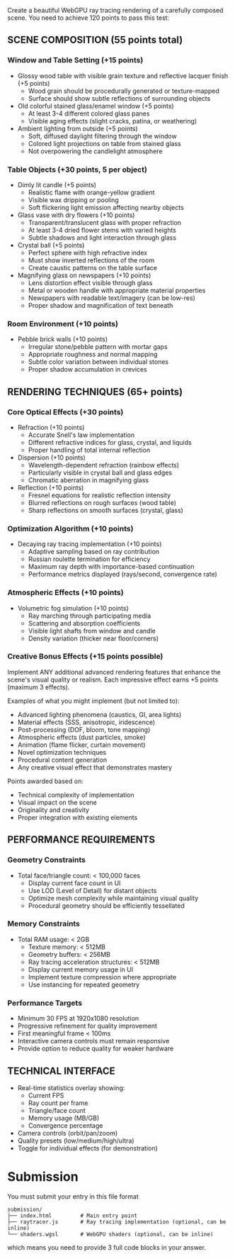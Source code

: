 Create a beautiful WebGPU ray tracing rendering of a carefully composed scene. You need to achieve 120 points to pass this test:

## SCENE COMPOSITION (55 points total)

### Window and Table Setting (+15 points)
- Glossy wood table with visible grain texture and reflective lacquer finish (+5 points)
  - Wood grain should be procedurally generated or texture-mapped
  - Surface should show subtle reflections of surrounding objects
- Old colorful stained glass/enamel window (+5 points)
  - At least 3-4 different colored glass panes
  - Visible aging effects (slight cracks, patina, or weathering)
- Ambient lighting from outside (+5 points)
  - Soft, diffused daylight filtering through the window
  - Colored light projections on table from stained glass
  - Not overpowering the candlelight atmosphere

### Table Objects (+30 points, 5 per object)
- Dimly lit candle (+5 points)
  - Realistic flame with orange-yellow gradient
  - Visible wax dripping or pooling
  - Soft flickering light emission affecting nearby objects
- Glass vase with dry flowers (+10 points)
  - Transparent/translucent glass with proper refraction
  - At least 3-4 dried flower stems with varied heights
  - Subtle shadows and light interaction through glass
- Crystal ball (+5 points)
  - Perfect sphere with high refractive index
  - Must show inverted reflections of the room
  - Create caustic patterns on the table surface
- Magnifying glass on newspapers (+10 points)
  - Lens distortion effect visible through glass
  - Metal or wooden handle with appropriate material properties
  - Newspapers with readable text/imagery (can be low-res)
  - Proper shadow and magnification of text beneath

### Room Environment (+10 points)
- Pebble brick walls (+10 points)
  - Irregular stone/pebble pattern with mortar gaps
  - Appropriate roughness and normal mapping
  - Subtle color variation between individual stones
  - Proper shadow accumulation in crevices

## RENDERING TECHNIQUES (65+ points)

### Core Optical Effects (+30 points)
- Refraction (+10 points)
  - Accurate Snell's law implementation
  - Different refractive indices for glass, crystal, and liquids
  - Proper handling of total internal reflection
- Dispersion (+10 points)
  - Wavelength-dependent refraction (rainbow effects)
  - Particularly visible in crystal ball and glass edges
  - Chromatic aberration in magnifying glass
- Reflection (+10 points)
  - Fresnel equations for realistic reflection intensity
  - Blurred reflections on rough surfaces (wood table)
  - Sharp reflections on smooth surfaces (crystal, glass)

### Optimization Algorithm (+10 points)
- Decaying ray tracing implementation (+10 points)
  - Adaptive sampling based on ray contribution
  - Russian roulette termination for efficiency
  - Maximum ray depth with importance-based continuation
  - Performance metrics displayed (rays/second, convergence rate)

### Atmospheric Effects (+10 points)
- Volumetric fog simulation (+10 points)
  - Ray marching through participating media
  - Scattering and absorption coefficients
  - Visible light shafts from window and candle
  - Density variation (thicker near floor/corners)

### Creative Bonus Effects (+15 points possible)
Implement ANY additional advanced rendering features that enhance the scene's visual quality or realism. Each impressive effect earns +5 points (maximum 3 effects). 

Examples of what you might implement (but not limited to):
- Advanced lighting phenomena (caustics, GI, area lights)
- Material effects (SSS, anisotropic, iridescence)
- Post-processing (DOF, bloom, tone mapping)
- Atmospheric effects (dust particles, smoke)
- Animation (flame flicker, curtain movement)
- Novel optimization techniques
- Procedural content generation
- Any creative visual effect that demonstrates mastery

Points awarded based on:
- Technical complexity of implementation
- Visual impact on the scene
- Originality and creativity
- Proper integration with existing elements

## PERFORMANCE REQUIREMENTS

### Geometry Constraints
- Total face/triangle count: < 100,000 faces
  - Display current face count in UI
  - Use LOD (Level of Detail) for distant objects
  - Optimize mesh complexity while maintaining visual quality
  - Procedural geometry should be efficiently tessellated

### Memory Constraints  
- Total RAM usage: < 2GB
  - Texture memory: < 512MB
  - Geometry buffers: < 256MB
  - Ray tracing acceleration structures: < 512MB
  - Display current memory usage in UI
  - Implement texture compression where appropriate
  - Use instancing for repeated geometry

### Performance Targets
- Minimum 30 FPS at 1920x1080 resolution
- Progressive refinement for quality improvement
- First meaningful frame < 100ms
- Interactive camera controls must remain responsive
- Provide option to reduce quality for weaker hardware

## TECHNICAL INTERFACE
- Real-time statistics overlay showing:
  - Current FPS
  - Ray count per frame
  - Triangle/face count
  - Memory usage (MB/GB)
  - Convergence percentage
- Camera controls (orbit/pan/zoom)
- Quality presets (low/medium/high/ultra)
- Toggle for individual effects (for demonstration)

# Submission
You must submit your entry in this file format
```
submission/
├── index.html         # Main entry point
├── raytracer.js       # Ray tracing implementation (optional, can be inline)
└── shaders.wgsl       # WebGPU shaders (optional, can be inline)
```
which means you need to provide 3 full code blocks in your answer.